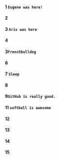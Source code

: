 #### 1 `Eugene was here!`
#### 2
#### 3 `Aris was here`
#### 4
#### 3`Frenchbulldog`
#### 6
#### 7 `Sleep `
#### 8
#### 9`GitHub is really good.`
#### 11 `softball is awesome`
#### 12
#### 13
#### 14
#### 15